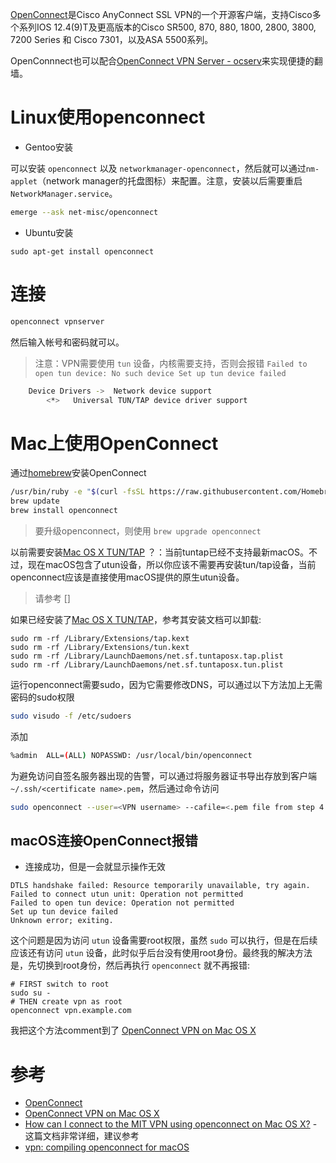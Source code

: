 [OpenConnect](www.infradead.org/openconnect)是Cisco AnyConnect SSL VPN的一个开源客户端，支持Cisco多个系列IOS 12.4(9)T及更高版本的Cisco SR500, 870, 880, 1800, 2800, 3800, 7200 Series 和 Cisco 7301，以及ASA 5500系列。

OpenConnnect也可以配合[OpenConnect VPN Server - ocserv](deploy_ocserv_vpn_server.md)来实现便捷的翻墙。

# Linux使用openconnect

* Gentoo安装

可以安装 `openconnect` 以及 `networkmanager-openconnect`，然后就可以通过`nm-applet`（network manager的托盘图标）来配置。注意，安装以后需要重启 `NetworkManager.service`。

```bash
emerge --ask net-misc/openconnect
```

* Ubuntu安装

```
sudo apt-get install openconnect
```

# 连接

```bash
openconnect vpnserver
```

然后输入帐号和密码就可以。

> 注意：VPN需要使用 `tun` 设备，内核需要支持，否则会报错 `Failed to open tun device: No such device Set up tun device failed`

```bash
    Device Drivers ->  Network device support
        <*>   Universal TUN/TAP device driver support
```

# Mac上使用OpenConnect

通过[homebrew](https://brew.sh)安装OpenConnect

```bash
/usr/bin/ruby -e "$(curl -fsSL https://raw.githubusercontent.com/Homebrew/install/master/install)"
brew update
brew install openconnect
```

> 要升级openconnect，则使用 `brew upgrade openconnect`

以前需要安装[Mac OS X TUN/TAP](http://tuntaposx.sourceforge.net/) ？：当前tuntap已经不支持最新macOS。不过，现在macOS包含了utun设备，所以你应该不需要再安装tun/tap设备，当前openconnect应该是直接使用macOS提供的原生utun设备。

> 请参考 []

如果已经安装了[Mac OS X TUN/TAP](http://tuntaposx.sourceforge.net/)，参考其安装文档可以卸载:

```
sudo rm -rf /Library/Extensions/tap.kext
sudo rm -rf /Library/Extensions/tun.kext
sudo rm -rf /Library/LaunchDaemons/net.sf.tuntaposx.tap.plist
sudo rm -rf /Library/LaunchDaemons/net.sf.tuntaposx.tun.plist
```

运行openconnect需要sudo，因为它需要修改DNS，可以通过以下方法加上无需密码的sudo权限

```bash
sudo visudo -f /etc/sudoers
```

添加

```bash
%admin  ALL=(ALL) NOPASSWD: /usr/local/bin/openconnect
```

为避免访问自签名服务器出现的告警，可以通过将服务器证书导出存放到客户端`~/.ssh/<certificate name>.pem`，然后通过命令访问

```bash
sudo openconnect --user=<VPN username> --cafile=<.pem file from step 4.3> <your vpn hostname>
```

## macOS连接OpenConnect报错

* 连接成功，但是一会就显示操作无效

```
DTLS handshake failed: Resource temporarily unavailable, try again.
Failed to connect utun unit: Operation not permitted
Failed to open tun device: Operation not permitted
Set up tun device failed
Unknown error; exiting.
```

这个问题是因为访问 `utun` 设备需要root权限，虽然 `sudo` 可以执行，但是在后续应该还有访问 `utun` 设备，此时似乎后台没有使用root身份。最终我的解决方法是，先切换到root身份，然后再执行 `openconnect` 就不再报错:

```
# FIRST switch to root
sudo su -
# THEN create vpn as root
openconnect vpn.example.com
```

我把这个方法comment到了 [OpenConnect VPN on Mac OS X](https://gist.github.com/moklett/3170636)

# 参考

* [OpenConnect](https://wiki.archlinux.org/index.php/OpenConnect)
* [OpenConnect VPN on Mac OS X](https://gist.github.com/moklett/3170636)
* [How can I connect to the MIT VPN using openconnect on Mac OS X?](http://kb.mit.edu/confluence/pages/viewpage.action?pageId=152588205) - 这篇文档非常详细，建议参考
* [vpn: compiling openconnect for macOS](http://mixablehodgepodge.blogspot.com/2019/01/vpn-compiling-openconnect-for-macos.html)